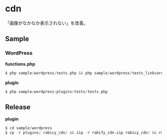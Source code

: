 # cdn
「画像がなかなか表示されない」を改善。

## Sample

### WordPress 
__functions.php__
```PHP
$ php sample/wordpress/tests.php && php sample/wordpress/tests_linkcard.php
```

__plugin__
```PHP
$ php sample/wordpress/plugins/tests/tests.php 
```

## Release
__plugin__
```PHP
$ cd sample/wordpress
$ cp -r plugins/ rabicy_cdn/ && zip -r rabify_cdn.zip rabicy_cdn/ && rm -rf rabicy_cdn/
```